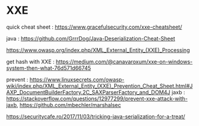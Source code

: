 # XXE

quick cheat sheet : https://www.gracefulsecurity.com/xxe-cheatsheet/

java : https://github.com/GrrrDog/Java-Deserialization-Cheat-Sheet

https://www.owasp.org/index.php/XML_External_Entity_(XXE)_Processing

get hash with XXE : https://medium.com/@canavaroxum/xxe-on-windows-system-then-what-76d571d66745

prevent : https://www.linuxsecrets.com/owasp-wiki/index.php/XML_External_Entity_(XXE)_Prevention_Cheat_Sheet.html#JAXP_DocumentBuilderFactory.2C_SAXParserFactory_and_DOM4J
jaxb : https://stackoverflow.com/questions/12977299/prevent-xxe-attack-with-jaxb, https://github.com/mbechler/marshalsec

https://securitycafe.ro/2017/11/03/tricking-java-serialization-for-a-treat/